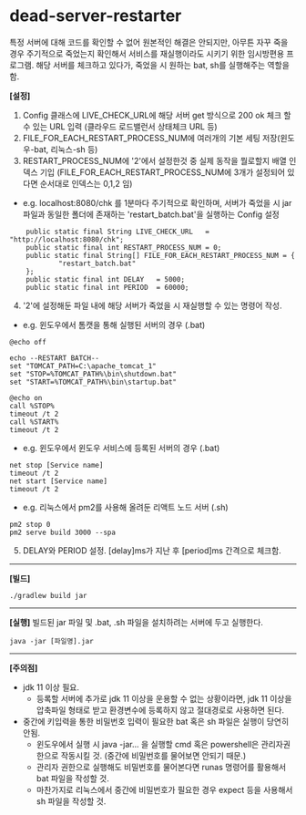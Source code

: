 # dead-server-restarter
특정 서버에 대해 코드를 확인할 수 없어 원본적인 해결은 안되지만, 아무튼 자꾸 죽을 경우 주기적으로 죽었는지 확인해서 서비스를 재실행이라도 시키기 위한 임시방편용 프로그램.
해당 서버를 체크하고 있다가, 죽었을 시 원하는 bat, sh를 실행해주는 역할을 함.

**[설정]**
1. Config 클래스에 LIVE_CHECK_URL에 해당 서버 get 방식으로 200 ok 체크 할 수 있는 URL 입력 (클라우드 로드밸런서 상태체크 URL 등)
2. FILE_FOR_EACH_RESTART_PROCESS_NUM에 여러개의 기본 세팅 저장(윈도우-bat, 리눅스-sh 등)
3. RESTART_PROCESS_NUM에 '2'에서 설정한것 중 실제 동작을 뭘로할지 배열 인덱스 기입 (FILE_FOR_EACH_RESTART_PROCESS_NUM에 3개가 설정되어 있다면 순서대로 인덱스는 0,1,2 임)
- e.g. localhost:8080/chk 를 1분마다 주기적으로 확인하며, 서버가 죽었을 시 jar 파일과 동일한 폴더에 존재하는 'restart_batch.bat'을 실행하는 Config 설정
```
    public static final String LIVE_CHECK_URL   = "http://localhost:8080/chk";
    public static final int RESTART_PROCESS_NUM = 0;
    public static final String[] FILE_FOR_EACH_RESTART_PROCESS_NUM = {
            "restart_batch.bat"
    };
    public static final int DELAY   = 5000;
    public static final int PERIOD  = 60000;
```
4. '2'에 설정해둔 파일 내에 해당 서버가 죽었을 시 재실행할 수 있는 명령어 작성.
- e.g. 윈도우에서 톰캣을 통해 실행된 서버의 경우 (.bat)
```
@echo off

echo --RESTART BATCH--
set "TOMCAT_PATH=C:\apache_tomcat_1"
set "STOP=%TOMCAT_PATH%\bin\shutdown.bat"
set "START=%TOMCAT_PATH%\bin\startup.bat"

@echo on
call %STOP%
timeout /t 2
call %START%
timeout /t 2
```
- e.g. 윈도우에서 윈도우 서비스에 등록된 서버의 경우 (.bat)
```
net stop [Service name]
timeout /t 2
net start [Service name]
timeout /t 2
```
- e.g. 리눅스에서 pm2를 사용해 올려둔 리액트 노드 서버 (.sh)
```
pm2 stop 0
pm2 serve build 3000 --spa
```
5. DELAY와 PERIOD 설정. [delay]ms가 지난 후 [period]ms 간격으로 체크함.

***
**[빌드]**
```
./gradlew build jar
```
***
**[실행]**
빌드된 jar 파일 및 .bat, .sh 파일을 설치하려는 서버에 두고 실행한다.
```
java -jar [파일명].jar
```
***
**[주의점]**
* jdk 11 이상 필요.
  * 등록할 서버에 추가로 jdk 11 이상을 운용할 수 없는 상황이라면, jdk 11 이상을 압축파일 형태로 받고 환경변수에 등록하지 않고 절대경로로 사용하면 된다.
* 중간에 키입력을 통한 비밀번호 입력이 필요한 bat 혹은 sh 파일은 실행이 당연히 안됨.
  * 윈도우에서 실행 시 java -jar... 을 실행할 cmd 혹은 powershell은 관리자권한으로 작동시킬 것. (중간에 비밀번호를 물어보면 안되기 때문.)
  * 관리자 권한으로 실행해도 비밀번호를 물어본다면 runas 명령어를 활용해서 bat 파일을 작성할 것.
  * 마찬가지로 리눅스에서 중간에 비밀번호가 필요한 경우 expect 등을 사용해서 sh 파일을 작성할 것.
